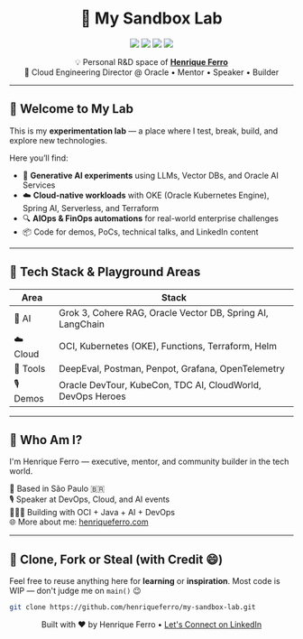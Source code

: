 <h1 align="center">🧪 My Sandbox Lab</h1>

<p align="center">
  <img src="https://img.shields.io/badge/Java-powered-%23f80000?style=for-the-badge&logo=openjdk&logoColor=white" />
  <img src="https://img.shields.io/badge/AI-native-%23007FFF?style=for-the-badge&logo=oracle" />
  <img src="https://img.shields.io/badge/Kubernetes_on_OCI-blue?style=for-the-badge&logo=kubernetes&logoColor=white" />
  <img src="https://img.shields.io/badge/Spring-AI-%23007396?style=for-the-badge&logo=spring" />
</p>

<p align="center">
  💡 Personal R&D space of <a target="_blank" rel="noopener noreferrer" href="https://www.henriqueferro.com"><b>Henrique Ferro</b></a><br>
  🚀 Cloud Engineering Director @ Oracle • Mentor • Speaker • Builder
</p>

---

## 👋 Welcome to My Lab

This is my **experimentation lab** — a place where I test, break, build, and explore new technologies.

Here you’ll find:

- 🤖 **Generative AI experiments** using LLMs, Vector DBs, and Oracle AI Services
- ☁️ **Cloud-native workloads** with OKE (Oracle Kubernetes Engine), Spring AI, Serverless, and Terraform
- 🔍 **AIOps & FinOps automations** for real-world enterprise challenges
- 📦 Code for demos, PoCs, technical talks, and LinkedIn content

---

## 🔧 Tech Stack & Playground Areas

| Area | Stack |
|------|-------|
| 🧠 AI | Grok 3, Cohere RAG, Oracle Vector DB, Spring AI, LangChain |
| ☁️ Cloud | OCI, Kubernetes (OKE), Functions, Terraform, Helm |
| 🧪 Tools | DeepEval, Postman, Penpot, Grafana, OpenTelemetry |
| 🎙️ Demos | Oracle DevTour, KubeCon, TDC AI, CloudWorld, DevOps Heroes |

---

## 🧭 Who Am I?

I'm Henrique Ferro — executive, mentor, and community builder in the tech world.

📌 Based in São Paulo 🇧🇷  
🎙️ Speaker at DevOps, Cloud, and AI events  
👨🏻‍💻 Building with OCI + Java + AI + DevOps  
🌐 More about me: [henriqueferro.com](https://www.henriqueferro.com)

---

## 🧰 Clone, Fork or Steal (with Credit 😄)

Feel free to reuse anything here for **learning** or **inspiration**. Most code is WIP — don't judge me on `main()` 😉

```bash
git clone https://github.com/henriqueferro/my-sandbox-lab.git
```
<p align="center">
  Built with ❤️ by Henrique Ferro • <a target="_blank" rel="noopener noreferrer" href="https://www.linkedin.com/in/henriqueferro">Let's Connect on LinkedIn</a>
</p>
